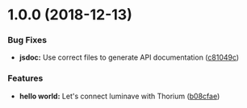 # 1.0.0 (2018-12-13)


### Bug Fixes

* **jsdoc:** Use correct files to generate API documentation ([c81049c](https://github.com/NERDDISCO/luminave-thorium/commit/c81049c))


### Features

* **hello world:** Let's connect luminave with Thorium ([b08cfae](https://github.com/NERDDISCO/luminave-thorium/commit/b08cfae))
